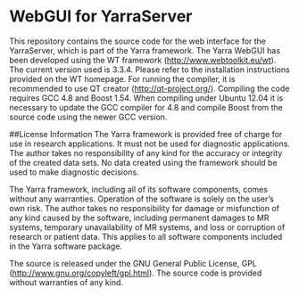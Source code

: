 # WebGUI for YarraServer

This repository contains the source code for the web interface for the YarraServer, which is part of the Yarra framework. The Yarra WebGUI has been developed using the WT framework (http://www.webtoolkit.eu/wt). The current version used is 3.3.4. Please refer to the installation instructions provided on the WT homepage. For running the compiler, it is recommended to use QT creator (http://qt-project.org/). Compiling the code requires GCC 4.8 and Boost 1.54. When compiling under Ubuntu 12.04 it is necessary to update the GCC compiler for 4.8 and compile Boost from the source code using the newer GCC version.

##License Information
The Yarra framework is provided free of charge for use in research applications. It must not be used for diagnostic applications. The author takes no responsibility of any kind for the accuracy or integrity of the created data sets. No data created using the framework should be used to make diagnostic decisions.

The Yarra framework, including all of its software components, comes without any warranties. Operation of the software is solely on the user’s own risk. The author takes no responsibility for damage or misfunction of any kind caused by the software, including permanent damages to MR systems, temporary unavailability of MR systems, and loss or corruption of research or patient data. This applies to all software components included in the Yarra software package.

The source is released under the GNU General Public License, GPL (http://www.gnu.org/copyleft/gpl.html). The source code is provided without warranties of any kind.